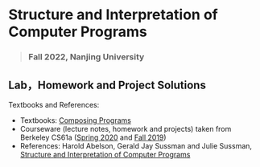 # Structure and Interpretation of Computer Programs

> ### Fall 2022, Nanjing University

## **Lab，Homework and Project Solutions**

Textbooks and References:

- Textbooks: [Composing Programs](https://composingprograms.com/)
- Courseware (lecture notes, homework and projects) taken from Berkeley CS61a ([Spring 2020](https://inst.eecs.berkeley.edu/~cs61a/sp20/) and [Fall 2019](https://inst.eecs.berkeley.edu/~cs61a/fa19/))
- References: Harold Abelson, Gerald Jay Sussman and Julie Sussman, [Structure and Interpretation of Computer Programs](https://web.mit.edu/6.001/6.037/sicp.pdf)
